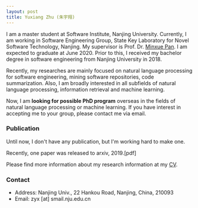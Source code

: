 ```yaml
---
layout: post
title: Yuxiang Zhu (朱宇翔)
---
```


I am a master student at Software Institute, Nanjing University. Currently, I am working in Software Engineering Group, State Key Laboratory for Novel Software Technology, Nanjing. My supervisor is Prof. Dr. [Minxue Pan](https://minxuepan.github.io/). I am expected to graduate at June 2020. Prior to this, I received my bachelor degree in software engineering from Nanjing University in 2018.

Recently, my researches are mainly focused on natural language processing for software engineering, mining software repositories, code summarization. Also, I am broadly interested in all subfields of natural language processing, information retrieval and machine learning.

Now, I am **looking for possible PhD program** overseas in the fields of natural language processing or machine learning. If you have interest in accepting me to your group, please contact me via email.

### Publication

Until now, I don't have any publication, but I'm working hard to make one.

Recently, one paper was released to arxiv, 2019.[pdf]

Please find more information about my research information at my [CV](cv).

### Contact

* Address: Nanjing Univ., 22 Hankou Road, Nanjing, China, 210093
* Email: zyx [at] smail.nju.edu.cn

